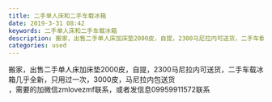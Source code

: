 ```yaml
---
title: 二手单人床和二手车载冰箱
date: 2019-3-31 08:42
keywords: 二手单人床和二手车载冰箱
description: 搬家，出售二手单人床加床垫2000皮，自提，2300马尼拉内可送货，二手车载冰箱几乎全新，只用过一次，3000皮，马尼拉内包送货，需要的加微信zmlovezmf联系，或者发信息09959911572联系
categories: used
---
```

<td class="t_f" id="postmessage_3353859">

搬家，出售二手单人床加床垫2000皮，自提，2300马尼拉内可送货，二手车载冰箱几乎全新，只用过一次，3000皮，马尼拉内包送货<br/>
<img alt="" border="0" class="zoom" data-cf-modified-1e9630a2224cc956f3d8a844-="" file="http://www.flw.ph/data/appbyme/upload/image/201903/31/x66pEG7g3IV3.jpg" id="aimg_kHE10" lazyloadthumb="1" onclick="" onmouseover="" src="http://www.flw.ph/data/appbyme/upload/image/201903/31/x66pEG7g3IV3.jpg"/><br/>
<img alt="" border="0" class="zoom" data-cf-modified-1e9630a2224cc956f3d8a844-="" file="http://www.flw.ph/data/appbyme/upload/image/201903/31/bmUP0EO77jJB.jpg" id="aimg_Vn1GA" lazyloadthumb="1" onclick="" onmouseover="" src="http://www.flw.ph/data/appbyme/upload/image/201903/31/bmUP0EO77jJB.jpg"/><br/>
<img alt="" border="0" class="zoom" data-cf-modified-1e9630a2224cc956f3d8a844-="" file="http://www.flw.ph/data/appbyme/upload/image/201903/31/9QftisuTbjtW.jpg" id="aimg_aGPs2" lazyloadthumb="1" onclick="" onmouseover="" src="http://www.flw.ph/data/appbyme/upload/image/201903/31/9QftisuTbjtW.jpg"/><br/>
<img alt="" border="0" class="zoom" data-cf-modified-1e9630a2224cc956f3d8a844-="" file="http://www.flw.ph/data/appbyme/upload/image/201903/31/r5RaEaZjl3WD.jpg" id="aimg_I73JB" lazyloadthumb="1" onclick="" onmouseover="" src="http://www.flw.ph/data/appbyme/upload/image/201903/31/r5RaEaZjl3WD.jpg"/><br/>
<img alt="" border="0" class="zoom" data-cf-modified-1e9630a2224cc956f3d8a844-="" file="http://www.flw.ph/data/appbyme/upload/image/201903/31/X69pKOIrrVxX.jpg" id="aimg_aJBvl" lazyloadthumb="1" onclick="" onmouseover="" src="http://www.flw.ph/data/appbyme/upload/image/201903/31/X69pKOIrrVxX.jpg"/><br/>
<img alt="" border="0" class="zoom" data-cf-modified-1e9630a2224cc956f3d8a844-="" file="http://www.flw.ph/data/appbyme/upload/image/201903/31/Cjld0BkY7v3m.jpg" id="aimg_lRNqR" lazyloadthumb="1" onclick="" onmouseover="" src="http://www.flw.ph/data/appbyme/upload/image/201903/31/Cjld0BkY7v3m.jpg"/><br/>
<img alt="" border="0" class="zoom" data-cf-modified-1e9630a2224cc956f3d8a844-="" file="http://www.flw.ph/data/appbyme/upload/image/201903/31/vGdqbI0TPNQP.jpg" id="aimg_EF9GJ" lazyloadthumb="1" onclick="" onmouseover="" src="http://www.flw.ph/data/appbyme/upload/image/201903/31/vGdqbI0TPNQP.jpg"/><br/>
<img alt="" border="0" class="zoom" data-cf-modified-1e9630a2224cc956f3d8a844-="" file="http://www.flw.ph/data/appbyme/upload/image/201903/31/6GvLiME6xDrh.jpg" id="aimg_E6POp" lazyloadthumb="1" onclick="" onmouseover="" src="http://www.flw.ph/data/appbyme/upload/image/201903/31/6GvLiME6xDrh.jpg"/><br/>
，需要的加微信zmlovezmf联系，或者发信息09959911572联系<br/>
</td>
